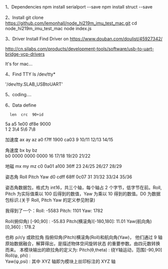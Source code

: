 1、Dependencies
npm install serialport --save
npm install struct --save


2、Install
git clone https://github.com/lemonhall/node_hi219m_imu_test_mac.git
cd node_hi219m_imu_test_mac
node index.js

3、Driver Install
Find Driver on https://www.douban.com/doulist/45927342/

http://cn.silabs.com/products/development-tools/software/usb-to-uart-bridge-vcp-drivers

It's for mac...

4、Find TTY
ls /dev/tty*

'/dev/tty.SLAB_USBtoUART'

5、coding....

6、Data define

      len  crc  90+id
5a a5 1e00 df8e 9000   
1  2  3\4  5\6  7\8

加速度     ax    ay      az
a0        f7ff  1900    ca03
9		  10/11 12/13	14/15

角速度     bx    by      bz      
b0        0000  0000    0000
16		  17/18 19/20	21/22 

地磁       mx    my      mz
c0        0a01  a100    36ff 
23		  24/25 26/27   28/29

姿态角     Roll  Pitch   Yaw
d0        cdff  68ff    0c07
31		  31/32 33/24   35/36

姿态角数据包，格式为 int16，共三个轴，每个轴占 2 个字节，低字节在前。Roll, Pitch 为实际值乘以 100 后得到的数值，Yaw 为乘以 10 得到的数值。D0 为数据包标识.(关于 Roll, Pitch Yaw 的定义参见附录)

我得到了一个：Roll: -5583 Pitch: 1101 Yaw: 1782

Roll(俯仰角) [-90,90]  : -55.83 
Pitch(横滚角)[-180,180]: 11.01
Yaw(航向角)  [0,360]   : 178.2

也称 p/r/y 或欧拉角 
指俯仰角(Pitch)横滚角(Roll)和航向角(Yaw)， 他们通过 9 轴原始数据融合，解算得出，是描述物体空间旋转状态 的重要参数。由四元数转换而来。 本模块输出的欧拉角的定义为:
Pitch(θ,theta) : 绕Y轴运动，范围[-90,90]
Roll(φ, phi) :   
Yaw(ψ,psi) :
其中 XYZ 轴即为模块上丝印标注的 XYZ 轴
